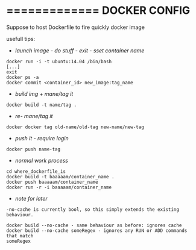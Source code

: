 =============
DOCKER CONFIG
=============

Suppose to host Dockerfile to fire quickly docker image

usefull tips:

- *launch image - do stuff - exit - sset container name*
```
docker run -i -t ubuntu:14.04 /bin/bash
[...]
exit
docker ps -a
docker commit <container_id> new_image:tag_name
```

- *build img + mane/tag it*
```
docker build -t name/tag .
```

- *re- mane/tag it*
```
docker docker tag old-name/old-tag new-name/new-tag
```

- *push it - require login*
```
docker push name-tag
```

- *normal work process*
```
cd where_dockerfile_is
docker build -t baaaaam/container_name .
docker push baaaaam/container_name
docker run -r -i baaaaam/container_name
```


- *note for later*
```
-no-cache is currently bool, so this simply extends the existing behaviour.

docker build --no-cache - same behaviour as before: ignores cache
docker build --no-cache someRegex - ignores any RUN or ADD commands that match
someRegex
```
